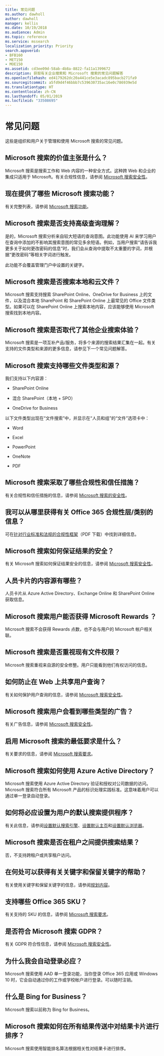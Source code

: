 ```yaml
---
title: 常见问题
ms.author: dawholl
author: dawholl
manager: kellis
ms.date: 10/19/2018
ms.audience: Admin
ms.topic: reference
ms.service: mssearch
localization_priority: Priority
search.appverid:
- BFB160
- MET150
- MOE150
ms.assetid: cd3ee09d-58ab-4b8a-8822-fa11a1399672
description: 获取有关企业搜索和 Microsoft 搜索的常见问题解答
ms.openlocfilehash: ed4179262dc20a441ce5e3acadc895bacb271fa9
ms.sourcegitcommit: a5fd9d4f46bbb7c539630735ac16e0c786939e5d
ms.translationtype: HT
ms.contentlocale: zh-CN
ms.lasthandoff: 05/01/2019
ms.locfileid: "33508695"
---
```

# <a name="faqs"></a>常见问题

这些是组织和用户关于管理和使用 Microsoft 搜索的常见问题。
  
## <a name="whats-the-value-proposition-for-microsoft-search"></a>Microsoft 搜索的价值主张是什么？

Microsoft 搜索是搜索工作和 Web 内容的一种安全方式。这种跨 Web 和企业的集成只适用于 Microsoft。有关合规性信息，请参阅 [Microsoft 搜索安全性](security.md)。
  
## <a name="what-microsoft-search-features-are-available-now"></a>现在提供了哪些 Microsoft 搜索功能？

有关完整列表，请参阅 [Microsoft 搜索功能](features.md)。
  
## <a name="does-microsoft-search-support-advanced-query-understanding"></a>Microsoft 搜索是否支持高级查询理解？

是的，Microsoft 搜索分析来自较大短语的查询意图。此功能使用 AI 来学习用户在查询中添加的不影响其搜索意图的常见多余短语。例如，当用户搜索“请告诉我更多关于如何更改密码的信息”时，我们会从查询中提取不太重要的字词，并根据“更改密码”等相关字词进行触发。
  
此功能不会覆盖管理门户中设置的关键字。
  
## <a name="does-microsoft-search-search-for-files-on-premises-as-well-as-the-cloud"></a>Microsoft 搜索是否搜索本地和云文件？

Microsoft 搜索支持搜索 SharePoint Online、OneDrive for Business 上的文件，以及混合本地 SharePoint 和 SharePoint Online 上最常见的 Office 文件类型。如果可以在 SharePoint Online 上搜索本地内容，应该能够使用 Microsoft 搜索找到本地内容。 
  
## <a name="does-microsoft-search-replace-other-enterprise-search-experiences"></a>Microsoft 搜索是否取代了其他企业搜索体验？

Microsoft 搜索是一项互补产品/服务，将多个来源的搜索结果汇集在一起。有关支持的文件类型和来源的更多信息，请参见下一个常见问题解答。
  
## <a name="what-file-types-and-sources-does-microsoft-search-support"></a>Microsoft 搜索支持哪些文件类型和源？

我们支持以下内容源：
  
- SharePoint Online
    
- 混合 SharePoint（本地 + SPO）
    
- OneDrive for Business
    
以下文件类型出现在“文件搜索”中，并显示在“人员和组”的“文件”选项卡中：
  
- Word
    
- Excel
    
- PowerPoint
    
- OneNote
    
- PDF
    
## <a name="what-compliance-and-trust-measures-are-in-place-for-microsoft-search"></a>Microsoft 搜索采取了哪些合规性和信任措施？

有关合规性和信任措施的信息，请参阅 [Microsoft 搜索的安全性](security.md)。
  
## <a name="where-can-i-get-info-about-office-365-compliance-tierscategories"></a>我可以从哪里获得有关 Office 365 合规性层/类别的信息？

可在[针对行业标准和法规的合规性框架](https://download.microsoft.com/download/B/2/7/B27B3EF3-8849-4C18-8BA4-5AD755728620/Compliance%20Framework_customer%20guidance.pdf)（PDF 下载）中找到详细信息。 
  
## <a name="how-does-microsoft-search-keep-results-secure"></a>Microsoft 搜索如何保证结果的安全？

有关 Microsoft 搜索如何保证结果安全的信息，请参阅 [Microsoft 搜索安全性](security.md)。
  
## <a name="what-are-the-content-sources-for-the-people-card"></a>人员卡片的内容源有哪些？

人员卡片从 Azure Active Directory、Exchange Online 和 SharePoint Online 获取信息。
  
## <a name="do-microsoft-search-users-earn-microsoft-rewards"></a>Microsoft 搜索用户能否获得 Microsoft Rewards ？

Microsoft 搜索不会获得 Rewards 点数，也不会与用户的 Microsoft 帐户相关联。
  
## <a name="does-microsoft-search-respect-existing-file-permissions"></a>Microsoft 搜索是否重视现有文件权限？

Microsoft 搜索重视来自源的安全修整。用户只能看到他们有权访问的信息。
  
## <a name="how-are-user-queries-protected-from-sharing-on-the-web"></a>如何防止在 Web 上共享用户查询？

有关如何保护用户查询的信息，请参阅 [Microsoft 搜索安全性](security.md)。
  
## <a name="what-types-of-advertising-do-microsoft-search-users-see"></a>Microsoft 搜索用户会看到哪些类型的广告？

有关广告信息，请参阅 [Microsoft 搜索安全性](security.md)。
  
## <a name="what-are-the-minimum-requirements-to-enable-microsoft-search"></a>启用 Microsoft 搜索的最低要求是什么？

有关要求的信息，请参阅 [Microsoft 搜索要求](requirements.md)。
  
## <a name="how-does-microsoft-search-use-azure-active-directory"></a>Microsoft 搜索如何使用 Azure Active Directory？

Microsoft 搜索使用 Azure Active Directory 验证和授权对公司数据的访问。Microsoft 搜索符合所有 Microsoft 产品的标识处理实践标准。这意味着用户可以通过单一登录自动登录。 
  
## <a name="how-do-i-set-bing-as-the-default-search-provider-for-my-users"></a>如何将必应设置为用户的默认搜索提供程序？

有关此信息，请参阅[设置默认搜索引擎](set-default-search-engine.md)、[设置默认主页](set-default-homepage.md)和[设置默认浏览器](set-default-browser.md)。
  
## <a name="does-microsoft-search-provide-search-results-across-tenants"></a>Microsoft 搜索是否在租户之间提供搜索结果？

否，不支持跨租户或共享租户访问。 
  
## <a name="where-can-i-get-help-with-keywords-and-reserved-keywords"></a>在何处可以获得有关关键字和保留关键字的帮助？

有关使用关键字和保留关键字的信息，请参阅[规划内容](plan-your-content.md)。
  
## <a name="which-office-365-skus-are-supported"></a>支持哪些 Office 365 SKU？

有关支持的 SKU 的信息，请参阅 [Microsoft 搜索要求](requirements.md)。
  
## <a name="is-microsoft-search-gdpr-compliant"></a>是否符合 Microsoft 搜索 GDPR？

有关 GDPR 符合性信息，请参阅 [Microsoft 搜索安全性](security.md)。
  
## <a name="why-am-i-signed-into-bing-automatically"></a>为什么我会自动登录必应？

Microsoft 搜索使用 AAD 单一登录功能，当你登录 Office 365 应用或 Windows 10 时，它会自动通过你的工作或学校帐户进行登录。可以随时注销。
  
## <a name="what-is-bing-for-business"></a>什么是 Bing for Business？

Microsoft 搜索以前称为 Bing for Business。
  
## <a name="how-does-microsoft-search-order-result-cards-in-the-all-results-carousel"></a>Microsoft 搜索如何在所有结果传送中对结果卡片进行排序？

Microsoft 搜索使用智能排名算法根据相关性对结果卡进行排序。

  

